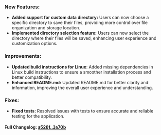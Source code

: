 ### **New Features:**
- **Added support for custom data directory:** Users can now choose a specific directory to save their files, providing more control over file organization and storage location.
- **Implemented directory selection feature:** Users can now select the directory where their files will be saved, enhancing user experience and customization options.

### **Improvements:**
- **Updated build instructions for Linux:** Added missing dependencies in Linux build instructions to ensure a smoother installation process and better compatibility.
- **Enhanced README.md:** Updated README.md for better clarity and information, improving the overall user experience and understanding.

### **Fixes:**
- **Fixed tests:** Resolved issues with tests to ensure accurate and reliable testing for the application.

#### **Full Changelog:** [a528f..3a70b](https://github.com/mediar-ai/screenpipe/compare/a528f..3a70b)


